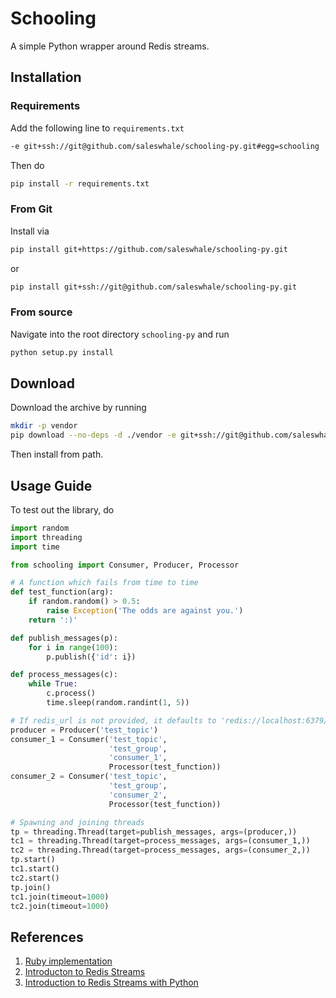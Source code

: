 # Schooling

A simple Python wrapper around Redis streams.

## Installation

### Requirements

Add the following line to `requirements.txt`
```bash
-e git+ssh://git@github.com/saleswhale/schooling-py.git#egg=schooling
```

Then do
```bash
pip install -r requirements.txt
```

### From Git
Install via
```bash
pip install git+https://github.com/saleswhale/schooling-py.git
```

or

```bash
pip install git+ssh://git@github.com/saleswhale/schooling-py.git
```

### From source
Navigate into the root directory `schooling-py` and run
```bash
python setup.py install
```

## Download

Download the archive by running
```bash
mkdir -p vendor
pip download --no-deps -d ./vendor -e git+ssh://git@github.com/saleswhale/schooling-py.git#schooling
```

Then install from path.

## Usage Guide

To test out the library, do
``` py
import random
import threading
import time

from schooling import Consumer, Producer, Processor

# A function which fails from time to time
def test_function(arg):
    if random.random() > 0.5:
        raise Exception('The odds are against you.')
    return ':)'

def publish_messages(p):
    for i in range(100):
        p.publish({'id': i})

def process_messages(c):
    while True:
        c.process()
        time.sleep(random.randint(1, 5))

# If redis_url is not provided, it defaults to 'redis://localhost:6379/1'
producer = Producer('test_topic')
consumer_1 = Consumer('test_topic',
                      'test_group',
                      'consumer_1',
                      Processor(test_function))
consumer_2 = Consumer('test_topic',
                      'test_group',
                      'consumer_2',
                      Processor(test_function))

# Spawning and joining threads
tp = threading.Thread(target=publish_messages, args=(producer,))
tc1 = threading.Thread(target=process_messages, args=(consumer_1,))
tc2 = threading.Thread(target=process_messages, args=(consumer_2,))
tp.start()
tc1.start()
tc2.start()
tp.join()
tc1.join(timeout=1000)
tc2.join(timeout=1000)
```

## References

1. [Ruby implementation](https://github.com/saleswhale/schooling_rb)
2. [Introducton to Redis Streams](https://redis.io/topics/streams-intro)
3. [Introduction to Redis Streams with Python](https://charlesleifer.com/blog/redis-streams-with-python/)
